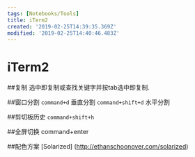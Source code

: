 ```yaml
---
tags: [Notebooks/Tools]
title: iTerm2
created: '2019-02-25T14:39:35.369Z'
modified: '2019-02-25T14:40:46.483Z'
---
```


# iTerm2

##复制
选中即复制或查找关键字并按tab选中即复制.

##窗口分割
`command+d`  垂直分割
`command+shift+d`  水平分割

##剪切板历史
`command+shift+h`

##全屏切换
command+enter

##配色方案
[Solarized] (http://ethanschoonover.com/solarized)
